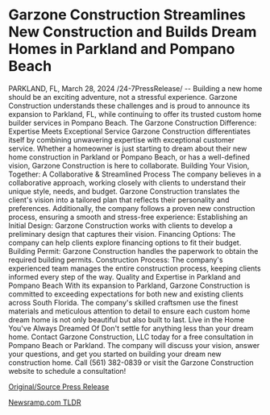 # Garzone Construction Streamlines New Construction and Builds Dream Homes in Parkland and Pompano Beach

PARKLAND, FL, March 28, 2024 /24-7PressRelease/ -- Building a new home should be an exciting adventure, not a stressful experience. Garzone Construction understands these challenges and is proud to announce its expansion to Parkland, FL, while continuing to offer its trusted custom home builder services in Pompano Beach.  The Garzone Construction Difference: Expertise Meets Exceptional Service  Garzone Construction differentiates itself by combining unwavering expertise with exceptional customer service. Whether a homeowner is just starting to dream about their new home construction in Parkland or Pompano Beach, or has a well-defined vision, Garzone Construction is here to collaborate.  Building Your Vision, Together: A Collaborative & Streamlined Process  The company believes in a collaborative approach, working closely with clients to understand their unique style, needs, and budget. Garzone Construction translates the client's vision into a tailored plan that reflects their personality and preferences. Additionally, the company follows a proven new construction process, ensuring a smooth and stress-free experience:  Establishing an Initial Design: Garzone Construction works with clients to develop a preliminary design that captures their vision.  Financing Options: The company can help clients explore financing options to fit their budget. Building Permit: Garzone Construction handles the paperwork to obtain the required building permits. Construction Process: The company's experienced team manages the entire construction process, keeping clients informed every step of the way.  Quality and Expertise in Parkland and Pompano Beach  With its expansion to Parkland, Garzone Construction is committed to exceeding expectations for both new and existing clients across South Florida. The company's skilled craftsmen use the finest materials and meticulous attention to detail to ensure each custom home dream home is not only beautiful but also built to last.  Live in the Home You've Always Dreamed Of  Don't settle for anything less than your dream home. Contact Garzone Construction, LLC today for a free consultation in Pompano Beach or Parkland. The company will discuss your vision, answer your questions, and get you started on building your dream new construction home.  Call (561) 382-0839 or visit the Garzone Construction website to schedule a consultation! 

[Original/Source Press Release](https://www.24-7pressrelease.com/press-release/509609/garzone-construction-streamlines-new-construction-and-builds-dream-homes-in-parkland-and-pompano-beach) 

[Newsramp.com TLDR](https://newsramp.com/None) 